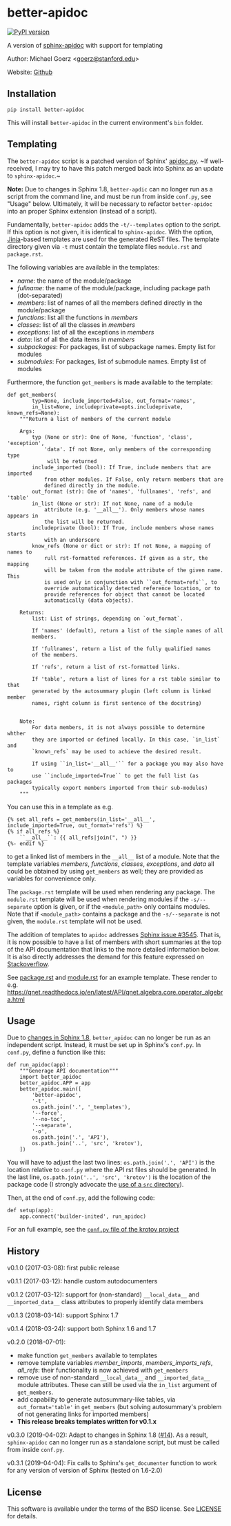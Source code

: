 # better-apidoc #

[![PyPI version](https://badge.fury.io/py/better-apidoc.svg)](https://badge.fury.io/py/better-apidoc)

A version of [sphinx-apidoc][] with support for templating

Author: Michael Goerz <<goerz@stanford.edu>>

Website: [Github][]

[Github]: https://github.com/goerz/better-apidoc#better-apidoc
[sphinx-apidoc]: http://www.sphinx-doc.org/en/stable/man/sphinx-apidoc.html


## Installation ##

    pip install better-apidoc

This will install `better-apidoc` in the current environment's `bin` folder.

[virtualenv]: http://docs.python-guide.org/en/latest/dev/virtualenvs/
[pipsi]: https://github.com/mitsuhiko/pipsi#pipsi
[conda env]: http://conda.pydata.org/docs/using/envs.html

## Templating ##

The `better-apidoc` script is a patched version of Sphinx' [apidoc.py].
~If well-received, I may try to have this patch merged back into Sphinx as an update to `sphinx-apidoc`.~

**Note:** Due to changes in Sphinx 1.8, `better-apdic` can no longer run as a script from the command line, and must be run from inside `conf.py`, see "Usage" below. Ultimately, it will be necessary to refactor `better-apidoc` into an proper Sphinx extension (instead of a script).

Fundamentally, `better-apidoc` adds the `-t/--templates` option to the script.  If this option is not given, it is identical to `sphinx-apidoc`. With the option, [Jinja]-based templates are used for the generated ReST files. The template directory given via `-t` must contain the template files `module.rst` and `package.rst`.


The following variables are available in the templates:

* *name*: the name of the module/package
* *fullname*: the name of the module/package, including package path
  (dot-separated)
* *members*: list of names of all the members defined directly in the
  module/package
* *functions*: list all the functions in *members*
* *classes*: list of all the classes in *members*
* *exceptions*: list of all the exceptions in *members*
* *data*: list of all the data items in *members*
* *subpackages*: For packages, list of subpackage names. Empty list for modules
* *submodules*: For packages, list of submodule names. Empty list of modules

Furthermore, the function `get_members` is made available to the template:

    def get_members(
            typ=None, include_imported=False, out_format='names',
            in_list=None, includeprivate=opts.includeprivate, known_refs=None):
        """Return a list of members of the current module

        Args:
            typ (None or str): One of None, 'function', 'class', 'exception',
                'data'. If not None, only members of the corresponding type
                 will be returned
            include_imported (bool): If True, include members that are imported
                from other modules. If False, only return members that are
                defined directly in the module.
            out_format (str): One of 'names', 'fullnames', 'refs', and 'table'
            in_list (None or str): If not None, name of a module
                attribute (e.g. '__all__'). Only members whose names appears in
                the list will be returned.
            includeprivate (bool): If True, include members whose names starts
                with an underscore
            know_refs (None or dict or str): If not None, a mapping of names to
                rull rst-formatted references. If given as a str, the mapping
                will be taken from the module attribute of the given name. This
                is used only in conjunction with ``out_format=refs``, to
                override automatically detected reference location, or to
                provide references for object that cannot be located
                automatically (data objects).

        Returns:
            list: List of strings, depending on `out_format`.

            If 'names' (default), return a list of the simple names of all
            members.

            If 'fullnames', return a list of the fully qualified names
            of the members.

            If 'refs', return a list of rst-formatted links.

            If 'table', return a list of lines for a rst table similar to that
            generated by the autosummary plugin (left column is linked member
            names, right column is first sentence of the docstring)


        Note:
            For data members, it is not always possible to determine whther
            they are imported or defined locally. In this case, `in_list` and
            `known_refs` may be used to achieve the desired result.

            If using ``in_list='__all__'`` for a package you may also have to
            use ``include_imported=True`` to get the full list (as packages
            typically export members imported from their sub-modules)
        """

You can use this in a template as e.g.

    {% set all_refs = get_members(in_list='__all__', include_imported=True, out_format='refs') %}
    {% if all_refs %}
        ``__all__``: {{ all_refs|join(", ") }}
    {%- endif %}

to get a linked list of members in the `__all__` list of a module. Note that the
template variables *members*, *functions*, *classes*, *exceptions*, and *data*
all could be obtained by using `get_members` as well; they are provided as
variables for convenience only.

The `package.rst` template will be used when rendering any package. The
`module.rst` template will be used when rendering modules if the
`-s/--separate` option is given, or if the `<module_path>` only contains
modules. Note that if `<module_path>` contains a package and the `-s/--separate`
is not given, the `module.rst` template will not be used.

The addition of templates to `apidoc` addresses [Sphinx issue #3545]. That is, it
is now possible to have a list of members with short summaries at the top of the
API documentation that links to the more detailed information below.
It is also directly addresses the demand for this feature expressed on
[Stackoverflow].

See
[package.rst](https://github.com/mabuchilab/QNET/blob/develop/docs/_templates/package.rst)
and
[module.rst](https://github.com/mabuchilab/QNET/blob/develop/docs/_templates/module.rst)
for an example template. These render to e.g.
<https://qnet.readthedocs.io/en/latest/API/qnet.algebra.core.operator_algebra.html>


[apidoc.py]: https://github.com/sphinx-doc/sphinx/blob/master/sphinx/apidoc.py
[Jinja]: http://jinja.pocoo.org
[`__imported_data__`]: https://github.com/mabuchilab/QNET/blob/4e637b18c53cbee598ed58c3b7f7820dd54216db/qnet/algebra/__init__.py#L56
[Sphinx issue #3545]: https://github.com/sphinx-doc/sphinx/issues/3545
[Stackoverflow]: http://stackoverflow.com/questions/29385564/customize-templates-for-sphinx-apidoc


## Usage ##

Due to [changes in Sphinx 1.8][issue14], `better_apidoc` can no longer be run as an independent script. Instead, it must be set up in Sphinx's `conf.py`. In `conf.py`, define a function like this:

    def run_apidoc(app):
        """Generage API documentation"""
        import better_apidoc
        better_apidoc.APP = app
        better_apidoc.main([
            'better-apidoc',
            '-t',
            os.path.join('.', '_templates'),
            '--force',
            '--no-toc',
            '--separate',
            '-o',
            os.path.join('.', 'API'),
            os.path.join('..', 'src', 'krotov'),
        ])

You will have to adjust the last two lines: `os.path.join('.', 'API')` is the location relative to `conf.py` where the API rst files should be generated. In the last line, `os.path.join('..', 'src', 'krotov')` is the location of the package code (I strongly advocate the [use of a `src` directory][srcdir]).

Then, at the end of `conf.py`, add the following code:

    def setup(app):
        app.connect('builder-inited', run_apidoc)




For an full example, see the [`conf.py` file of the krotov project][krotovconf]

[krotovconf]: https://github.com/qucontrol/krotov/blob/master/docs/conf.py
[srcdir]: https://blog.ionelmc.ro/2014/05/25/python-packaging/#the-structure

## History ##

v0.1.0 (2017-03-08): first public release

v0.1.1 (2017-03-12): handle custom autodocumenters

v0.1.2 (2017-03-12): support for (non-standard) `__local_data__` and `__imported_data__` class attributes to properly identify data members

v0.1.3 (2018-03-14): support Sphinx 1.7

v0.1.4 (2018-03-24): support both Sphinx 1.6 and 1.7

v0.2.0 (2018-07-01):

* make function `get_members` available to templates
* remove template variables *member_imports*, *members_imports_refs*, *all_refs*: their functionality is now achieved with `get_members`
* remove use of non-standard `__local_data__` and `__imported_data__` module attributes. These can still be used via the `in_list` argument of `get_members`.
* add capability to generate autosummary-like tables, via ``out_format='table'`` in `get_members` (but solving autosummary's problem of not generating links for imported members)
* **This release breaks templates written for v0.1.x**

v0.3.0 (2019-04-02): Adapt to changes in Sphinx 1.8 ([#14][issue14]). As a result, `sphinx-apidoc` can no longer run as a standalone script, but must be called from inside `conf.py`.

v0.3.1 (2019-04-04): Fix calls to Sphinx's `get_documenter` function to work for any version of version of Sphinx (tested on 1.6-2.0)


[issue14]: https://github.com/goerz/better-apidoc/issues/14

## License ##

This software is available under the terms of the BSD license. See [LICENSE]
for details.

[LICENSE]: LICENSE
